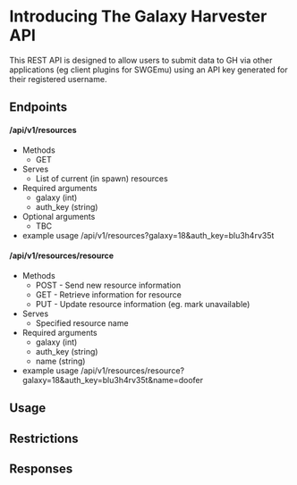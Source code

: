 # Introducing The Galaxy Harvester API
This REST API is designed to allow users to submit data to GH via other applications (eg client plugins for SWGEmu) using an API key generated for their registered username.

## Endpoints
#### /api/v1/resources
- Methods
    - GET
- Serves
    - List of current (in spawn) resources
- Required arguments
    - galaxy (int)
    - auth_key (string)
- Optional arguments
    - TBC
- example usage /api/v1/resources?galaxy=18&auth_key=blu3h4rv35t
#### /api/v1/resources/resource
- Methods
    - POST - Send new resource information
    - GET - Retrieve information for resource
    - PUT - Update resource information (eg. mark unavailable)
- Serves
    - Specified resource name
- Required arguments
    - galaxy (int)
    - auth_key (string)
    - name (string)
- example usage /api/v1/resources/resource?galaxy=18&auth_key=blu3h4rv35t&name=doofer

## Usage


## Restrictions


## Responses